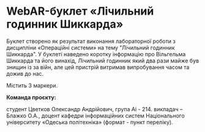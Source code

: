 # WebAR-буклет «Лічильний годинник Шиккарда»
Буклет створено як результат виконання лабораторної роботи з дисципліни «Операційні системи» на тему "Лічильний годинник Шиккарда". 
У буклеті наведено коротку інформацію про Вільгельма Шиккарда та його винахід, Лічильний годинник який два рази майже був знищин iз за вiйн, але цей пристрiй витримав
випробування часом та дожив до нас.

Містить 3 маркери.

**Команда проєкту:**

студент Цветков Олександр Андрiйович, група Аі - 214.
викладач – Блажко О.А., доцент кафедри інформаційних систем Національного 
університету «Одеська політехніка» (формат - пункт переліку).
